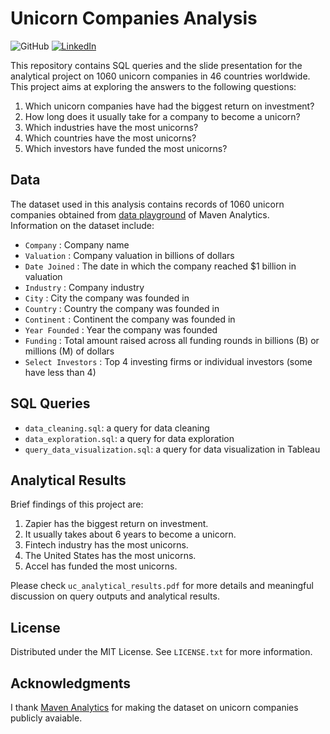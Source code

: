 # Unicorn Companies Analysis


<img alt="GitHub" src="https://img.shields.io/github/license/bopith/UnicornCompanies?style=for-the-badge">  [![LinkedIn](https://img.shields.io/badge/-LinkedIn-black.svg?style=for-the-badge&logo=linkedin&colorB=555)](https://www.linkedin.com/in/bopithbun/)

This repository contains SQL queries and the slide presentation for the analytical project on 1060 unicorn companies in 46 countries worldwide. This project aims at exploring the answers to the following questions:
1. Which unicorn companies have had the biggest return on investment?
2. How long does it usually take for a company to become a unicorn?
3. Which industries have the most unicorns? 
4. Which countries have the most unicorns? 
5. Which investors have funded the most unicorns?


## Data

The dataset used in this analysis contains records of 1060 unicorn companies obtained from [data playground](https://www.mavenanalytics.io/data-playground) of Maven Analytics. <br />
Information on the dataset include:
- `Company` : Company name
- `Valuation` : Company valuation in billions of dollars
- `Date Joined` : The date in which the company reached $1 billion in valuation
- `Industry` : Company industry
- `City` : City the company was founded in
- `Country` : Country the company was founded in
- `Continent` : Continent the company was founded in
- `Year Founded` : Year the company was founded
- `Funding` : Total amount raised across all funding rounds in billions (B) or millions (M) of dollars
- `Select Investors` : Top 4 investing firms or individual investors (some have less than 4)


## SQL Queries

- `data_cleaning.sql`: a query for data cleaning
- `data_exploration.sql`: a query for data exploration
- `query_data_visualization.sql`: a query for data visualization in Tableau


## Analytical Results

Brief findings of this project are:
1. Zapier has the biggest return on investment.
2. It usually takes about 6 years to become a unicorn.
3. Fintech industry has the most unicorns.
4. The United States has the most unicorns.
5. Accel has funded the most unicorns.

Please check `uc_analytical_results.pdf` for more details and meaningful discussion on query outputs and analytical results.


## License

Distributed under the MIT License. See `LICENSE.txt` for more information.


## Acknowledgments

I thank [Maven Analytics](https://www.mavenanalytics.io/) for making the dataset on unicorn companies publicly avaiable.